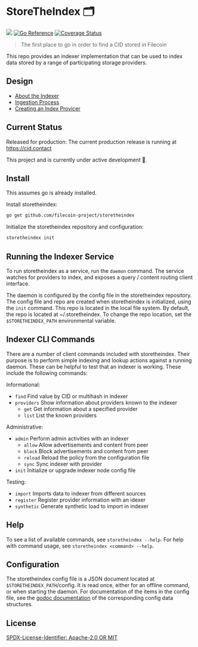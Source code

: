 # StoreTheIndex 🗂️
[![](https://img.shields.io/badge/made%20by-Protocol%20Labs-blue.svg?style=flat-square)](https://protocol.ai)
[![Go Reference](https://pkg.go.dev/badge/github.com/filecoin-project/storetheindex.svg)](https://pkg.go.dev/github.com/filecoin-project/storetheindex)
[![Coverage Status](https://codecov.io/gh/filecoin-project/storetheindex/branch/main/graph/badge.svg)](https://codecov.io/gh/filecoin-project/storetheindex/branch/main)
> The first place to go in order to find a CID stored in Filecoin

This repo provides an indexer implementation that can be used to index data stored by a range of participating storage providers.

## Design
- [About the Indexer](https://github.com/filecoin-project/storetheindex/blob/main/doc/indexer_about.md#about-the-indexer)
- [Ingestion Process](https://github.com/filecoin-project/storetheindex/blob/main/doc/ingest.md#providing-data-to-a-network-indexer)
- [Creating an Index Provicer](https://github.com/filecoin-project/storetheindex/blob/main/doc/creating-an-index-provider.md#creating-an-index-provider)

## Current Status
Released for production: The current production release is running at https://cid.contact 

This project and is currently under active development 🚧.  

## Install
This assumes go is already installed.

Install storetheindex:
```sh
go get github.com/filecoin-project/storetheindex
```

Initialize the storetheindex repository and configuration:
```sh
storetheindex init
```

## Running the Indexer Service
To run storetheindex as a service, run the `daemon` command. The service watches for providers to index, and exposes a query / content routing client interface.

The daemon is configured by the config file in the storetheindex repository. The config file and repo are created when storetheindex is initialized, using the `init` command. This repo is located in the local file system. By default, the repo is located at ~/.storetheindex. To change the repo location, set the `$STORETHEINDEX_PATH` environmental variable.

## Indexer CLI Commands
There are a number of client commands included with storetheindex. Their purpose is to perform simple indexing and lookup actions against a running daemon.  These can be helpful to test that an indexer is working. These include the following commands:

Informational:

- `find` Find value by CID or multihash in indexer
- `providers` Show information about providers known to the indexer
  - `get` Get information about a specified provider
  - `list` List the known providers

Administrative:

- `admin` Perform admin activities with an indexer
  - `allow` Allow advertisements and content from peer
  - `block` Block advertisements and content from peer
  - `reload` Reload the policy from the configuration file
  - `sync` Sync indexer with provider
- `init` Initialize or upgrade indexer node config file

Testing:

- `import` Imports data to indexer from different sources
- `register` Register provider information with an idexer
- `synthetic` Generate synthetic load to import in indexer

## Help
To see a list of available commands, see `storetheindex --help`. For help with command usage, see `storetheindex <command> --help`.


## Configuration
The storetheindex config file is a JSON document located at `$STORETHEINDEX_PATH`/config. It is read once, either for an offline command, or when starting the daemon. For documentation of the items in the config file, see the [godoc documentation](https://pkg.go.dev/github.com/filecoin-project/storetheindex/config) of the corresponding config data structures.

## License
[SPDX-License-Identifier: Apache-2.0 OR MIT](LICENSE.md)
